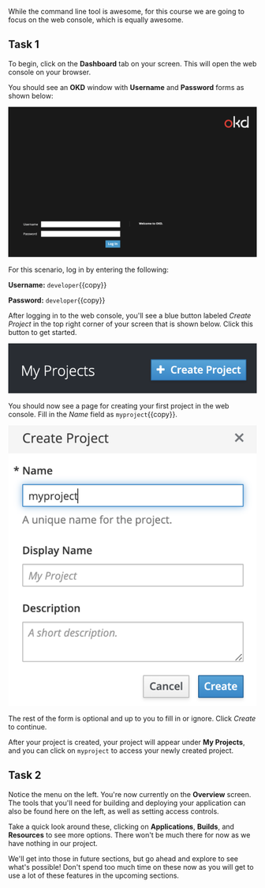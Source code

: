 While the command line tool is awesome, for this course we are going to focus on the web console, which is equally awesome.

## Task 1
To begin, click on the **Dashboard** tab on your screen. This will open the web console on your browser.

You should see an **OKD** window with **Username** and **Password** forms as shown below:

![OKD Web Console](../../assets/introduction/getting-started/ocp-login.png)

For this scenario, log in by entering the following:

**Username:** `developer`{{copy}}

**Password:** `developer`{{copy}}

After logging in to the web console, you'll see a blue button labeled *Create Project* in the top right corner of your screen that is shown below. Click this button to get started.

![Create Project Button](../../assets/introduction/getting-started/2create-project-button.png)

You should now see a page for creating your first project in the web console. Fill in the _Name_ field as `myproject`{{copy}}.

![Create Project](../../assets/introduction/getting-started/2create-project.png)

The rest of the form is optional and up to you to fill in or ignore. Click *Create* to continue.

After your project is created, your project will appear under **My Projects**, and you can click on `myproject` to access your newly created project.

## Task 2

Notice the menu on the left. You're now currently on the **Overview** screen. The tools that you'll need for building and deploying your application can also be found here on the left, as well as setting access controls.

Take a quick look around these, clicking on **Applications**, **Builds**, and **Resources** to see more options. There won't be much there for now as we have nothing in our project.

We'll get into those in future sections, but go ahead and explore to see what's possible! Don't spend too much time on these now as you will get to use a lot of these features in the upcoming sections.
